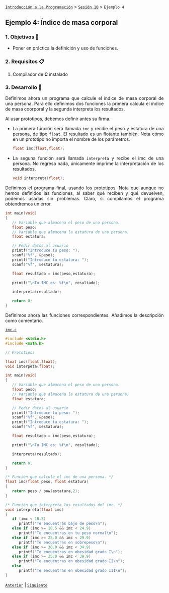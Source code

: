[`Introducción a la Programación`](../README.md) > [`Sesión 10`](../README.md) > `Ejemplo 4`

## Ejemplo 4: Índice de masa corporal

<div style="text-align: justify;">

### 1. Objetivos :dart:

- Poner en práctica la definición y uso de funciones.

### 2. Requisitos :clipboard:

1. Compilador de __C__ instalado

### 3. Desarrollo :rocket:

Definimos ahora un programa que calcule el índice de masa corporal de una persona. Para ello definimos dos funciones la primera calcula el índice de masa coorporal y la segunda interpreta los resultados.

Al usar prototipos, debemos definir antes su firma.

- La primera función será llamada `imc` y recibe el peso y estatura de una persona, de tipo `float`. El resultado es un flotante también. Nota cómo en un prototipo no importa el nombre de los parámetros.

   ```c
   float imc(float,float);
   ```

- La seguna función será llamada `interpreta` y recibe el imc de una persona. No regresa nada, únicamente imprime la interpretación de los resultados.

   ```c
   void interpreta(float);
   ```

Definimos el programa final, usando los prototipos. Nota que aunque no hemos definidos las funciones, al saber qué reciben y qué devuelven, podemos usarlas sin problemas. Claro, si compilamos el programa obtendremos un error.

```c
int main(void)
{
   // Variable que almacena el peso de una persona.
   float peso;
   // Variable que almacena la estatura de una persona.
   float estatura;

   // Pedir datos al usuario
   printf("Introduce tu peso: ");
   scanf("%f", &peso);
   printf("Introduce tu estatura: ");
   scanf("%f", &estatura);

   float resultado = imc(peso,estatura);

   printf("\nTu IMC es: %f\n", resultado);

   interpreta(resultado);

   return 0;
}
```

Definimos ahora las funciones correspondientes. Añadimos la descripción como comentario.

[`imc.c`](codigos/imc.c)
```c
#include <stdio.h>
#include <math.h>

// Prototipos

float imc(float,float);
void interpeta(float);

int main(void)
{
   // Variable que almacena el peso de una persona.
   float peso;
   // Variable que almacena la estatura de una persona.
   float estatura;

   // Pedir datos al usuario
   printf("Introduce tu peso: ");
   scanf("%f", &peso);
   printf("Introduce tu estatura: ");
   scanf("%f", &estatura);

   float resultado = imc(peso,estatura);

   printf("\nTu IMC es: %f\n", resultado);

   interpreta(resultado);

   return 0;
}

/* Función que calcula el imc de una persona. */
float imc(float peso, float estatura)
{
   return peso / pow(estatura,2);
}

/* Función que interpreta los resultados del imc. */
void interpreta(float imc)
{
   if (imc < 18.5)
      printf("Te encuentras bajo de peso\n");
   else if (imc >= 18.5 && imc < 24.9)
      printf("Te encuentras en tu peso normal\n");
   else if (imc >= 25.0 && imc < 29.9)
      printf("Te encuentras en sobrepeso\n");
   else if (imc >= 30.0 && imc < 34.9)
      printf("Te encuentras en obesidad grado I\n");
   else if (imc >= 35.0 && imc < 39.9)
      printf("Te encuentras en obesidad grado II\n");
   else
      printf("Te encuentras en obesidad grado III\n");
}
```

[`Anterior`](../README.md#prototipos) | [`Siguiente`](../README.md#3-actividad-memo)   

</div>
